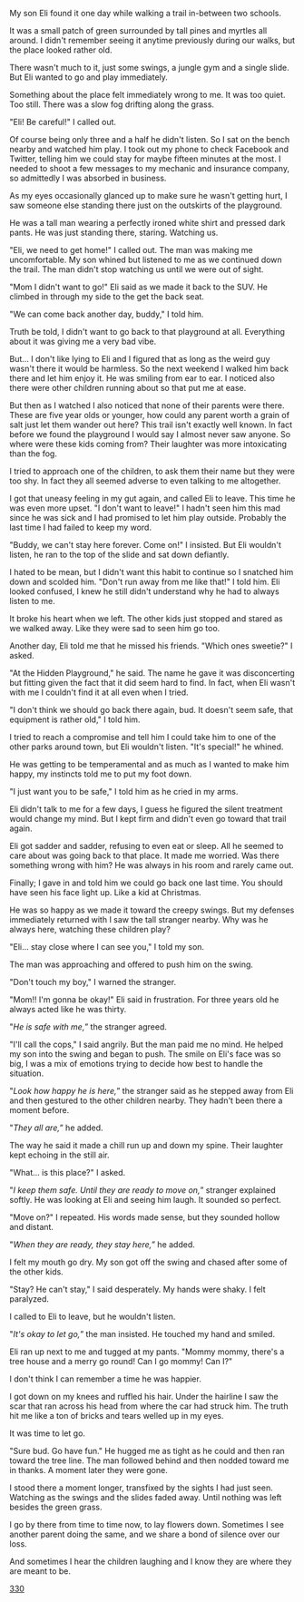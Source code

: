 My son Eli found it one day while walking a trail in-between two schools. 

It was a small patch of green surrounded by tall pines and myrtles all around. I didn't remember seeing it anytime previously during our walks, but the place looked rather old. 

There wasn't much to it, just some swings, a jungle gym and a single slide. But Eli wanted to go and play immediately. 

Something about the place felt immediately wrong to me. It was too quiet. Too still. There was a slow fog drifting along the grass. 

"Eli! Be careful!" I called out. 

Of course being only three and a half he didn't listen. So I sat on the bench nearby and watched him play. I took out my phone to check Facebook and Twitter, telling him we could stay for maybe fifteen minutes at the most. I needed to shoot a few messages to my mechanic and insurance company, so admittedly I was absorbed in business. 

As my eyes occasionally glanced up to make sure he wasn't getting hurt, I saw someone else standing there just on the outskirts of the playground. 

He was a tall man wearing a perfectly ironed white shirt and pressed dark pants. He was just standing there, staring. Watching us. 

"Eli, we need to get home!" I called out. The man was making me uncomfortable. My son whined but listened to me as we continued down the trail. The man didn't stop watching us until we were out of sight. 

"Mom I didn't want to go!" Eli said as we made it back to the SUV. He climbed in through my side to the get the back seat. 

"We can come back another day, buddy," I told him. 

Truth be told, I didn't want to go back to that playground at all. Everything about it was giving me a very bad vibe.

But... I don't like lying to Eli and I figured that as long as the weird guy wasn't there it would be harmless. So the next weekend I walked him back there and let him enjoy it. He was smiling from ear to ear. I noticed also there were other children running about so that put me at ease. 

But then as I watched I also noticed that none of their parents were there. These are five year olds or younger, how could any parent worth a grain of salt just let them wander out here? This trail isn't exactly well known. In fact before we found the playground I would say I almost never saw anyone. So where were these kids coming from? Their laughter was more intoxicating than the fog. 

I tried to approach one of the children, to ask them their name but they were too shy. In fact they all seemed adverse to even talking to me altogether. 

I got that uneasy feeling in my gut again, and called Eli to leave. This time he was even more upset. "I don't want to leave!" I hadn't seen him this mad since he was sick and I had promised to let him play outside. Probably the last time I had failed to keep my word. 

"Buddy, we can't stay here forever. Come on!" I insisted. But Eli wouldn't listen, he ran to the top of the slide and sat down defiantly. 

I hated to be mean, but I didn't want this habit to continue so I snatched him down and scolded him. "Don't run away from me like that!" I told him. Eli looked confused, I knew he still didn't understand why he had to always listen to me. 

It broke his heart when we left. The other kids just stopped and stared as we walked away. Like they were sad to seen him go too. 

Another day, Eli told me that he missed his friends. "Which ones sweetie?" I asked. 

"At the Hidden Playground," he said. The name he gave it was disconcerting but fitting given the fact that it did seem hard to find. In fact, when Eli wasn't with me I couldn't find it at all even when I tried. 

"I don't think we should go back there again, bud. It doesn't seem safe, that equipment is rather old," I told him. 

I tried to reach a compromise and tell him I could take him to one of the other parks around town, but Eli wouldn't listen. "It's special!" he whined. 

He was getting to be temperamental and as much as I wanted to make him happy, my instincts told me to put my foot down. 

"I just want you to be safe," I told him as he cried in my arms. 

Eli didn't talk to me for a few days, I guess he figured the silent treatment would change my mind. But I kept firm and didn't even go toward that trail again. 

Eli got sadder and sadder, refusing to even eat or sleep. All he seemed to care about was going back to that place. It made me worried. Was there something wrong with him? He was always in his room and rarely came out. 

Finally; I gave in and told him we could go back one last time. You should have seen his face light up. Like a kid at Christmas. 

He was so happy as we made it toward the creepy swings. But my defenses immediately returned with I saw the tall stranger nearby. Why was he always here, watching these children play? 

"Eli... stay close where I can see you," I told my son. 

The man was approaching and offered to push him on the swing. 

"Don't touch my boy," I warned the stranger. 

"Mom!! I'm gonna be okay!" Eli said in frustration. For three years old he always acted like he was thirty. 

"*He is safe with me,*” the stranger agreed. 

"I'll call the cops," I said angrily. But the man paid me no mind. He helped my son into the swing and began to push. The smile on Eli's face was so big, I was a mix of emotions trying to decide how best to handle the situation. 

"*Look how happy he is here,*” the stranger said as he stepped away from Eli and then gestured to the other children nearby. They hadn't been there a moment before. 

"*They all are,*” he added. 

The way he said it made a chill run up and down my spine. Their laughter kept echoing in the still air. 

"What... is this place?" I asked. 

"*I keep them safe. Until they are ready to move on,*” stranger explained softly. He was looking at Eli and seeing him laugh. It sounded so perfect. 

"Move on?" I repeated. His words made sense, but they sounded hollow and distant. 

"*When they are ready, they stay here,*” he added. 

I felt my mouth go dry. My son got off the swing and chased after some of the other kids. 

"Stay? He can't stay," I said desperately. My hands were shaky. I felt paralyzed. 

I called to Eli to leave, but he wouldn't listen. 


"*It's okay to let go,*” the man insisted. He touched my hand and smiled. 

Eli ran up next to me and tugged at my pants. "Mommy mommy, there's a tree house and a merry go round! Can I go mommy! Can I?" 

I don't think I can remember a time he was happier. 

I got down on my knees and ruffled his hair. Under the hairline I saw the scar that ran across his head from where the car had struck him. The truth hit me like a ton of bricks and tears welled up in my eyes. 


It was time to let go. 

"Sure bud. Go have fun." He hugged me as tight as he could and then ran toward the tree line. The man followed behind and then nodded toward me in thanks. A moment later they were gone. 

I stood there a moment longer, transfixed by the sights I had just seen. Watching as the swings and the slides faded away. Until nothing was left besides the green grass. 

I go by there from time to time now, to lay flowers down. Sometimes I see another parent doing the same, and we share a bond of silence over our loss. 

And sometimes I hear the children laughing and I know they are where they are meant to be.

[330](https://www.reddit.com/r/KyleHarrisonwrites/?utm_source=share&utm_medium=ios_app)
